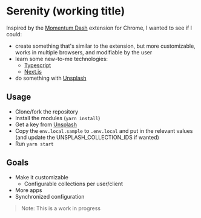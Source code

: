 # Serenity (working title)

Inspired by the [Momentum Dash](https://momentumdash.com/) extension for Chrome, I wanted to see if I could:
- create something that's similar to the extension, but more customizable, works in multiple browsers, and modifiable by the user
- learn some new-to-me technologies:
  - [Typescript](https://www.typescriptlang.org/)
  - [Next.js](https://nextjs.org/)
- do something with [Unsplash](https://unsplash.com)

## Usage

* Clone/fork the repository
* Install the modules (`yarn install`)
* Get a key from [Unsplash](https://unsplash.com)
* Copy the `env.local.sample` to `.env.local` and put in the relevant values (and update the UNSPLASH_COLLECTION_IDS if wanted)
* Run `yarn start`

## Goals
* Make it customizable
  * Configurable collections per user/client
* More apps
* Synchronized configuration

> Note: This is a work in progress